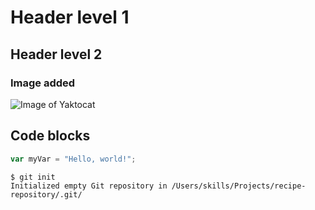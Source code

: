 # Header level 1

## Header level 2

### Image added

![Image of Yaktocat](https://octodex.github.com/images/yaktocat.png)


## Code blocks

``` javascript
var myVar = "Hello, world!";
```

```
$ git init
Initialized empty Git repository in /Users/skills/Projects/recipe-repository/.git/
```
